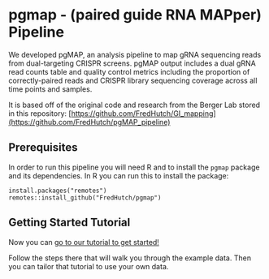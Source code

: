 # pgmap - (paired guide RNA MAPper) Pipeline

We developed pgMAP, an analysis pipeline to map gRNA sequencing reads from dual-targeting CRISPR screens. pgMAP output includes a dual gRNA read counts table and quality control metrics including the proportion of correctly-paired reads and CRISPR library sequencing coverage across all time points and samples.

It is based off of the original code and research from the Berger Lab stored in this repository: [https://github.com/FredHutch/GI_mapping](https://github.com/FredHutch/pgMAP_pipeline)

## Prerequisites 

In order to run this pipeline you will need R and to install the `pgmap` package and its dependencies. In R you can run this to install the package: 
```
install.packages("remotes")
remotes::install_github("FredHutch/pgmap")
```

## Getting Started Tutorial 

Now you can [go to our tutorial to get started!](https://fredhutch.github.io/pgmap/articles/getting_started.html)

Follow the steps there that will walk you through the example data. Then you can tailor that tutorial to use your own data. 


